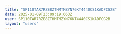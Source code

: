 ```yaml
---
title: "SP110TAR7RZE8ZTHMTMZYN76KT4440CS1KADFCG2B"
date: 2025-01-09T23:09:19.663Z
user: SP110TAR7RZE8ZTHMTMZYN76KT4440CS1KADFCG2B
layout: "users"
---
```

    